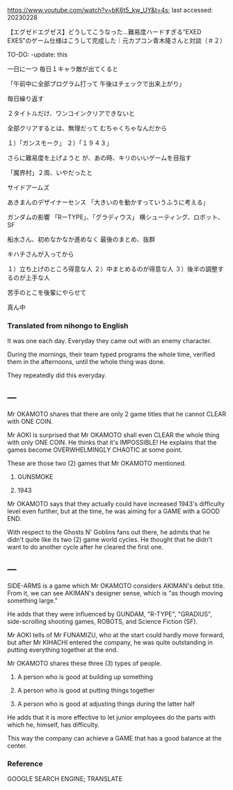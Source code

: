 https://www.youtube.com/watch?v=bK6t5_kw_UY&t=4s;
last accessed: 20230228

【エグゼドエグゼス】どうしてこうなった…難易度ハードすぎる”EXED EXES”のゲーム仕様はこうして完成した｜元カプコン青木隆さんと対談（＃２）

TO-DO: -update: this

一日に一つ
毎日１キャラ敵が出てくると

「午前中に全部プログラム打って
午後はチェックで出来上がり」

毎日繰り返す

２タイトルだけ、ワンコインクリアできないと

全部クリアするとは、無理だって
むちゃくちゃなんだから

１）「ガンスモーク」
２）「１９４３」

さらに難易度を上げようと
が、あの時、キリのいいゲームを目指す


「魔界村」２周、いやだったと

サイドアームズ

あきまんのデザイナーセンス
「大きいのを動かすっていうふうに考える」

ガンダムの影響
「RーTYPE」、「グラディウス」
横シューティング、ロボット、SF

船水さん、初めなかなか進めなく
最後のまとめ、抜群

キハチさんが入ってから

１）立ち上げのところ得意な人
２）中まとめるのが得意な人
３）後半の調整するのが上手な人

苦手のとこを後輩にやらせて

真ん中

### Translated from nihongo to English

It was one each day. Everyday they came out with an enemy character. 

During the mornings, their team typed programs the whole time, verified them in the afternoons, until the whole thing was done. 

They repeatedly did this everyday.

## —

Mr OKAMOTO shares that there are only 2 game titles that he cannot CLEAR with ONE COIN.

Mr AOKI is surprised that Mr OKAMOTO shall even CLEAR the whole thing with only ONE COIN. He thinks that it's IMPOSSIBLE! He explains that the games become OVERWHELMINGLY CHAOTIC at some point.

These are those two (2) games that Mr OKAMOTO mentioned.

1) GUNSMOKE

2) 1943

Mr OKAMOTO says that they actually could have increased 1943's difficulty level even further, but at the time, he was aiming for a GAME with a GOOD END.

With respect to the Ghosts N' Goblins fans out there, he admits that he didn't quite like its two (2) game world cycles. He thought that he didn't want to do another cycle after he cleared the first one.

## —

SIDE-ARMS is a game which Mr OKAMOTO considers AKIMAN's debut title. From it, we can see AKIMAN's designer sense, which is "as though moving something large."

He adds that they were influenced by GUNDAM, "R-TYPE", "GRADIUS", side-scrolling shooting games, ROBOTS, and Science Fiction (SF).

Mr AOKI tells of Mr FUNAMIZU, who at the start could hardly move forward, but after Mr KIHACHI entered the company, he was quite outstanding in putting everything together at the end.

Mr OKAMOTO shares these three (3) types of people.

1) A person who is good at building up something

2) A person who is good at putting things together

3) A person who is good at adjusting things during the latter half

He adds that it is more effective to let junior employees do the parts with which he, himself, has difficulty.

This way the company can achieve a GAME that has a good balance at the center.

### Reference

GOOGLE SEARCH ENGINE; TRANSLATE
